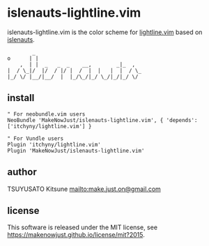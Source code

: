 # islenauts-lightline.vim

islenauts-lightline.vim is the color scheme for [lightline.vim](https://github.com/itchyny/lightline.vim) based on [islenauts](https://github.com/MakeNowJust/islenauts).

            _
    o      | |
        ,  | |  _   _  _    __,        _|_  ,
    |  / \_|/  |/  / |/ |  /  |  |   |  |  / \_
    |_/ \/ |__/|__/  |  |_/\_/|_/ \_/|_/|_/ \/

## install

```viml
" For neobundle.vim users
NeoBundle 'MakeNowJust/islenauts-lightline.vim', { 'depends': ['itchyny/lightline.vim'] }

" For Vundle users
Plugin 'itchyny/lightline.vim'
Plugin 'MakeNowJust/islenauts-lightline.vim'
```

## author

TSUYUSATO Kitsune <mailto:make.just.on@gmail.com>

## license

This software is released under the MIT license, see <https://makenowjust.github.io/license/mit?2015>.
